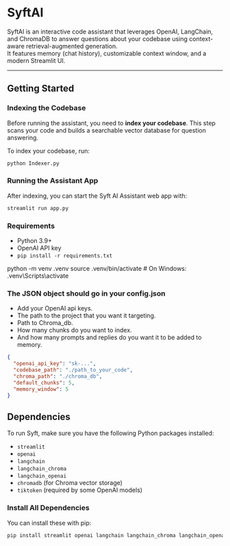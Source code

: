 # SyftAI

SyftAI is an interactive code assistant that leverages OpenAI, LangChain, and ChromaDB to answer questions about your codebase using context-aware retrieval-augmented generation.  
It features memory (chat history), customizable context window, and a modern Streamlit UI.

---

## Getting Started
### Indexing the Codebase

Before running the assistant, you need to **index your codebase**. This step scans your code and builds a searchable vector database for question answering.

To index your codebase, run:

```bash
python Indexer.py
```

### Running the Assistant App

After indexing, you can start the Syft AI Assistant web app with:

```bash
streamlit run app.py
```

### **Requirements**
- Python 3.9+
- OpenAI API key
- `pip install -r requirements.txt`

python -m venv .venv
source .venv/bin/activate         # On Windows: .venv\Scripts\activate

### The JSON object should go in your config.json
- Add your OpenAI api keys.
- The path to the project that you want it targeting.
- Path to Chroma_db.
- How many chunks do you want to index.
- And how many prompts and replies do you want it to be added to memory.

```json
{
  "openai_api_key": "sk-...",
  "codebase_path": "./path_to_your_code",
  "chroma_path": "./chroma_db",
  "default_chunks": 5,
  "memory_window": 5
}
```

## Dependencies

To run Syft, make sure you have the following Python packages installed:

- `streamlit`
- `openai`
- `langchain`
- `langchain_chroma`
- `langchain_openai`
- `chromadb` (for Chroma vector storage)
- `tiktoken` (required by some OpenAI models)

### Install All Dependencies

You can install these with pip:

```bash
pip install streamlit openai langchain langchain_chroma langchain_openai chromadb tiktoken
